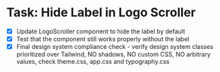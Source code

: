 # Task: Hide Label in Logo Scroller

- [x] Update LogoScroller component to hide the label by default
- [x] Test that the component still works properly without the label
- [x] Final design system compliance check - verify design system classes prioritized over Tailwind, NO shadows, NO custom CSS, NO arbitrary values, check theme.css, app.css and typography.css

